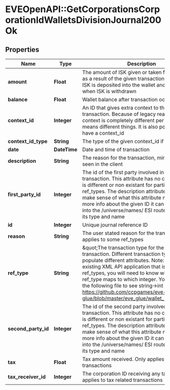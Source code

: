 # EVEOpenAPI::GetCorporationsCorporationIdWalletsDivisionJournal200Ok

## Properties
Name | Type | Description | Notes
------------ | ------------- | ------------- | -------------
**amount** | **Float** | The amount of ISK given or taken from the wallet as a result of the given transaction. Positive when ISK is deposited into the wallet and negative when ISK is withdrawn | [optional] 
**balance** | **Float** | Wallet balance after transaction occurred | [optional] 
**context_id** | **Integer** | An ID that gives extra context to the particular transaction. Because of legacy reasons the context is completely different per ref_type and means different things. It is also possible to not have a context_id | [optional] 
**context_id_type** | **String** | The type of the given context_id if present | [optional] 
**date** | **DateTime** | Date and time of transaction | 
**description** | **String** | The reason for the transaction, mirrors what is seen in the client | 
**first_party_id** | **Integer** | The id of the first party involved in the transaction. This attribute has no consistency and is different or non existant for particular ref_types. The description attribute will help make sense of what this attribute means. For more info about the given ID it can be dropped into the /universe/names/ ESI route to determine its type and name | [optional] 
**id** | **Integer** | Unique journal reference ID | 
**reason** | **String** | The user stated reason for the transaction. Only applies to some ref_types | [optional] 
**ref_type** | **String** | \&quot;The transaction type for the given. transaction. Different transaction types will populate different attributes. Note: If you have an existing XML API application that is using ref_types, you will need to know which string ESI ref_type maps to which integer. You can look at the following file to see string-&gt;int mappings: https://github.com/ccpgames/eve-glue/blob/master/eve_glue/wallet_journal_ref.py\&quot; | 
**second_party_id** | **Integer** | The id of the second party involved in the transaction. This attribute has no consistency and is different or non existant for particular ref_types. The description attribute will help make sense of what this attribute means. For more info about the given ID it can be dropped into the /universe/names/ ESI route to determine its type and name | [optional] 
**tax** | **Float** | Tax amount received. Only applies to tax related transactions | [optional] 
**tax_receiver_id** | **Integer** | The corporation ID receiving any tax paid. Only applies to tax related transactions | [optional] 


